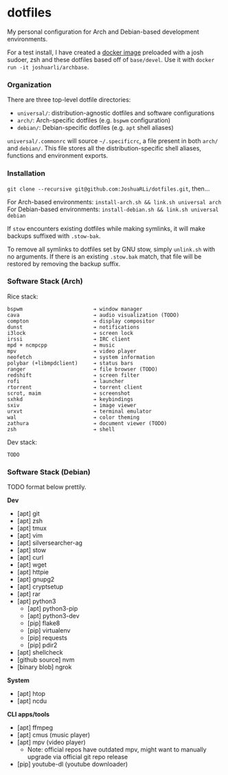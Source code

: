 # dotfiles
My personal configuration for Arch and Debian-based development environments.

For a test install, I have created a [docker image](https://hub.docker.com/r/joshuarli/archbase/) preloaded with a josh sudoer, zsh and these dotfiles based off of `base/devel`. Use it with `docker run -it joshuarli/archbase`.

### Organization

There are three top-level dotfile directories:

* `universal/`: distribution-agnostic dotfiles and software configurations
* `arch/`: Arch-specific dotfiles (e.g. `bspwm` configuration)
* `debian/`: Debian-specific dotfiles (e.g. `apt` shell aliases)

`universal/.commonrc` will source `~/.specificrc`, a file present in both `arch/` and `debian/`. This file stores all the distribution-specific shell aliases, functions and environment exports.

### Installation

`git clone --recursive git@github.com:JoshuaRLi/dotfiles.git`, then...

For Arch-based environments: `install-arch.sh && link.sh universal arch`
For Debian-based environments: `install-debian.sh && link.sh universal debian`

If `stow` encounters existing dotfiles while making symlinks, it will make backups suffixed with `.stow-bak`. 

To remove all symlinks to dotfiles set by GNU stow, simply `unlink.sh` with no arguments. If there is an existing `.stow.bak` match, that file will be restored by removing the backup suffix.

### Software Stack (Arch)

Rice stack:

```
bspwm                       ➔ window manager
cava                        ➔ audio visualization (TODO)
compton                     ➔ display compositor
dunst                       ➔ notifications
i3lock                      ➔ screen lock
irssi                       ➔ IRC client
mpd + ncmpcpp               ➔ music
mpv                         ➔ video player
neofetch                    ➔ system information
polybar (+libmpdclient)     ➔ status bars
ranger                      ➔ file browser (TODO)
redshift                    ➔ screen filter
rofi                        ➔ launcher
rtorrent                    ➔ torrent client
scrot, maim                 ➔ screenshot
sxhkd                       ➔ keybindings
sxiv                        ➔ image viewer
urxvt                       ➔ terminal emulator
wal                         ➔ color theming
zathura                     ➔ document viewer (TODO)
zsh                         ➔ shell
```

Dev stack:

```
TODO
```

### Software Stack (Debian)

TODO format below prettily.

**Dev**

* [apt] git
* [apt] zsh
* [apt] tmux
* [apt] vim
* [apt] silversearcher-ag
* [apt] stow
* [apt] curl
* [apt] wget
* [apt] httpie
* [apt] gnupg2
* [apt] cryptsetup
* [apt] rar
* [apt] python3
  * [apt] python3-pip
  * [apt] python3-dev
  * [pip] flake8
  * [pip] virtualenv
  * [pip] requests
  * [pip] pdir2
* [apt] shellcheck
* [github source] nvm
* [binary blob] ngrok

**System**

* [apt] htop
* [apt] ncdu

**CLI apps/tools**

* [apt] ffmpeg
* [apt] cmus (music player)
* [apt] mpv (video player)
    - Note: official repos have outdated mpv, might want to manually upgrade via official git repo release
* [pip] youtube-dl (youtube downloader)

